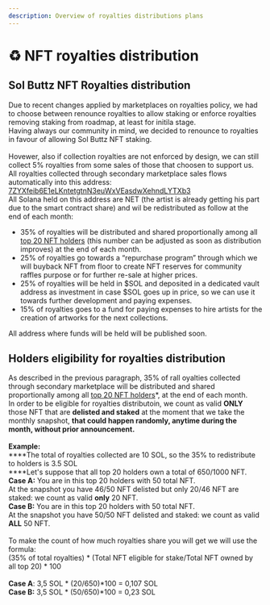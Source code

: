 ```yaml
---
description: Overview of royalties distributions plans
---
```


# ♻ NFT royalties distribution

## Sol Buttz NFT Royalties distribution

Due to recent changes applied by marketplaces on royalties policy, we had to choose between renounce royalties to allow staking or enforce royalties removing staking from roadmap, at least for initila stage.\
Having always our community in mind, we decided to renounce to royalties in favour of allowing Sol Buttz NFT staking.\
\
Hovewer, also if collection royalties are not enforced by design, we can still collect 5% royalties from some sales of those that choosen to support us.\
All royalties collected through secondary marketplace sales flows automatically into this address: [7ZYXfeib6E1eLKntetgtnN3euWxVEasdwXehndLYTXb3](https://solscan.io/account/7ZYXfeib6E1eLKntetgtnN3euWxVEasdwXehndLYTXb3)\
All Solana held on this address are NET (the artist is already getting his part due to the smart contract share) and wil be redistributed as follow at the end of each month:

* 35% of royalties will be distributed and shared proportionally among all [top 20 NFT holders](https://hyperspace.xyz/collection/4HqRYwwaYGyJB39R96M7tiBfhMuEAMsqoc827m4HQAW6?activeTab=Analytics) (this number can be adjusted as soon as distribution improves) at the end of each month.
* 25% of royalties go towards a “repurchase program” through which we will buyback NFT from floor to create NFT reserves for community raffles purpose or for further re-sale at higher prices.
* 25% of royalties will be held in $SOL and deposited in a dedicated vault address as investment in case $SOL goes up in price, so we can use it towards further development and paying expenses.
* 15% of royalties goes to a fund for paying expenses to hire artists for the creation of artworks for the next collections.

All address where funds will be held will be published soon.

## Holders eligibility for royalties distribution

As described in the previous paragraph, 35% of rall oyalties collected through secondary marketplace will be distributed and shared proportionally among all [top 20 NFT holders](https://hyperspace.xyz/collection/4HqRYwwaYGyJB39R96M7tiBfhMuEAMsqoc827m4HQAW6?activeTab=Analytics)\*, at the end of each month.\
In order to be eligible for royalties distributoin, we count as valid **ONLY** those NFT that are **delisted and staked** at the moment that we take the monthly snapshot, **that could happen randomly, anytime during the month, without prior announcement.**\
\
**Example:**\
****The total of royalties collected are 10 SOL, so the 35% to redistribute to holders is 3.5 SOL\
****Let's suppose that all top 20 holders own a total of 650/1000 NFT.\
**Case A:** You are in this top 20 holders with 50 total NFT.\
At the snapshot you have 46/50 NFT delisted but only 20/46 NFT are staked: we count as valid **only** 20 NFT.\
**Case B:** You are in this top 20 holders with 50 total NFT.\
At the snapshot you have 50/50 NFT delisted and staked: we count as valid **ALL** 50 NFT.\
\
To make the count of how much royalties share you will get we  will use the formula:\
(35% of total royalties) \* (Total NFT eligible for stake/Total NFT owned by all top 20) \* 100\
\
**Case A**: 3,5 SOL \* (20/650)\*100 = 0,107 SOL\
**Case B:** 3,5 SOL \* (50/650)\*100 = 0,23 SOL

